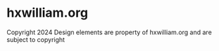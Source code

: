 # hxwilliam.org
Copyright 2024
Design elements are property of hxwilliam.org and are subject to copyright

